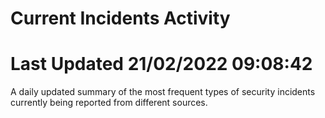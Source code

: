 # Current Incidents Activity 
# Last Updated 21/02/2022 09:08:42 

 A daily updated summary of the most frequent types of security incidents currently being reported from different sources.


